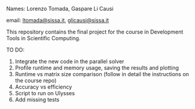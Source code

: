 Names: Lorenzo Tomada, Gaspare Li Causi

email: ltomada@sissa.it, glicausi@sissa.it

This repository contains the final project for the course in Development Tools in Scientific Computing.


TO DO:
1) Integrate the new code in the parallel solver
2) Profile runtime and memory usage, saving the results and plotting
3) Runtime vs matrix size comparison (follow in detail the instructions on the course repo)
4) Accuracy vs efficiency
5) Script to run on Ulysses
6) Add missing tests
